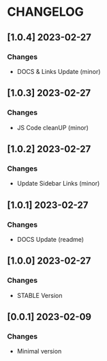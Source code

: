 # CHANGELOG

## [1.0.4] 2023-02-27
### Changes

- DOCS & Links Update (minor)

## [1.0.3] 2023-02-27
### Changes

- JS Code cleanUP (minor)

## [1.0.2] 2023-02-27
### Changes

- Update Sidebar Links (minor)

## [1.0.1] 2023-02-27
### Changes

- DOCS Update (readme)

## [1.0.0] 2023-02-27
### Changes

- STABLE Version

## [0.0.1] 2023-02-09
### Changes

- Minimal version
